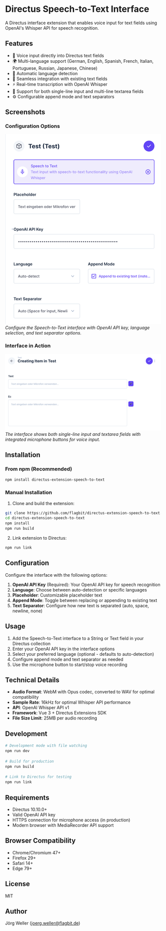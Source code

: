 # Directus Speech-to-Text Interface

A Directus interface extension that enables voice input for text fields using OpenAI's Whisper API for speech recognition.

## Features

- 🎤 Voice input directly into Directus text fields
- 🌍 Multi-language support (German, English, Spanish, French, Italian, Portuguese, Russian, Japanese, Chinese)
- 🔄 Automatic language detection
- 🎯 Seamless integration with existing text fields
- ⚡ Real-time transcription with OpenAI Whisper
- 📝 Support for both single-line input and multi-line textarea fields
- ⚙️ Configurable append mode and text separators

## Screenshots

### Configuration Options
![Extension Configuration](./screenshot.png)
*Configure the Speech-to-Text interface with OpenAI API key, language selection, and text separator options.*

### Interface in Action
![Speech-to-Text Interface](./screenshot2.png)
*The interface shows both single-line input and textarea fields with integrated microphone buttons for voice input.*

## Installation

### From npm (Recommended)

```bash
npm install directus-extension-speech-to-text
```

### Manual Installation

1. Clone and build the extension:
```bash
git clone https://github.com/flagbit/directus-extension-speech-to-text.git
cd directus-extension-speech-to-text
npm install
npm run build
```

2. Link extension to Directus:
```bash
npm run link
```

## Configuration

Configure the interface with the following options:

1. **OpenAI API Key** (Required): Your OpenAI API key for speech recognition
2. **Language**: Choose between auto-detection or specific languages
3. **Placeholder**: Customizable placeholder text
4. **Append Mode**: Toggle between replacing or appending to existing text
5. **Text Separator**: Configure how new text is separated (auto, space, newline, none)

## Usage

1. Add the Speech-to-Text interface to a String or Text field in your Directus collection
2. Enter your OpenAI API key in the interface options
3. Select your preferred language (optional - defaults to auto-detection)
4. Configure append mode and text separator as needed
5. Use the microphone button to start/stop voice recording

## Technical Details

- **Audio Format**: WebM with Opus codec, converted to WAV for optimal compatibility
- **Sample Rate**: 16kHz for optimal Whisper API performance
- **API**: OpenAI Whisper API v1
- **Framework**: Vue 3 + Directus Extensions SDK
- **File Size Limit**: 25MB per audio recording

## Development

```bash
# Development mode with file watching
npm run dev

# Build for production
npm run build

# Link to Directus for testing
npm run link
```

## Requirements

- Directus 10.10.0+
- Valid OpenAI API key
- HTTPS connection for microphone access (in production)
- Modern browser with MediaRecorder API support

## Browser Compatibility

- Chrome/Chromium 47+
- Firefox 29+
- Safari 14+
- Edge 79+

## License

MIT

## Author

Jörg Weller (joerg.weller@flagbit.de)